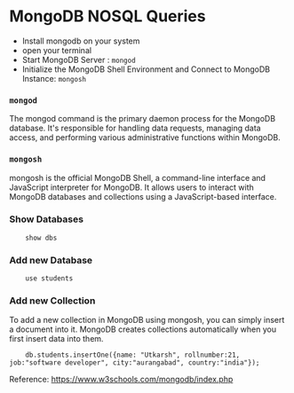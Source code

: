 # MongoDB NOSQL Queries

- Install mongodb on your system 
- open your terminal
- Start MongoDB Server : `mongod` 
- Initialize the MongoDB Shell Environment and Connect to MongoDB Instance: `mongosh`

### `mongod` 
The mongod command is the primary daemon process for the MongoDB database. It's responsible for handling data requests, managing data access, and performing various administrative functions within MongoDB.

### `mongosh`
mongosh is the official MongoDB Shell, a command-line interface and JavaScript interpreter for MongoDB. It allows users to interact with MongoDB databases and collections using a JavaScript-based interface.

### Show Databases 
        show dbs

### Add new Database
        use students

### Add new Collection 
To add a new collection in MongoDB using mongosh, you can simply insert a document into it. MongoDB creates collections automatically when you first insert data into them. 

        db.students.insertOne({name: "Utkarsh", rollnumber:21, job:"software developer", city:"aurangabad", country:"india"});


Reference: https://www.w3schools.com/mongodb/index.php